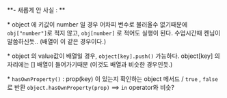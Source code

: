 **\- 새롭게 안 사실 : **

\* object 에 키값이 number 일 경우 어차피 변수로 불러올수 없기때문에 `obj["number"]`로 적지 않고, `obj[number]` 로 적어도 실행이 된다. 수업시간때 켄님이 말씀하신듯.. (배열이 이 같은 경우이다.)

 \* object 의 value값이 배열일 경우, `object[key].push()` 가능하다. object[key] 의 자리에는 [] 배열이 들어가기때문  (이것도 배열과 비슷한 경우인듯.)

\* `hasOwnProperty()` : prop(key) 이 있는지 확인하는 object 메서드 / `true` , `false` 로 반환
									   `object.hasOwnProperty(prop)`  ==> `in` operator와 비슷?
